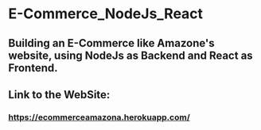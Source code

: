 # E-Commerce_NodeJs_React

## Building an E-Commerce like Amazone's website, using NodeJs as Backend and React as Frontend.

## Link to the WebSite:
### https://ecommerceamazona.herokuapp.com/

